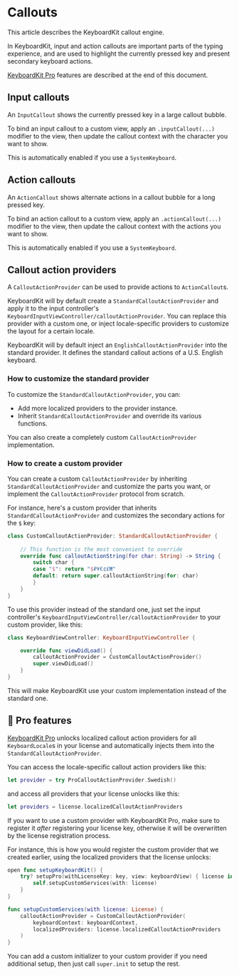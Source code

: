 # Callouts

This article describes the KeyboardKit callout engine.

In KeyboardKit, input and action callouts are important parts of the typing experience, and are used to highlight the currently pressed key and present secondary keyboard actions.

[KeyboardKit Pro][Pro] features are described at the end of this document.



## Input callouts

An ``InputCallout`` shows the currently pressed key in a large callout bubble. 

To bind an input callout to a custom view, apply an `.inputCallout(...)` modifier to the view, then update the callout context with the character you want to show.

This is automatically enabled if you use a ``SystemKeyboard``.



## Action callouts

An ``ActionCallout`` shows alternate actions in a callout bubble for a long pressed key.

To bind an action callout to a custom view, apply an `.actionCallout(...)` modifier to the view, then update the callout context with the actions you want to show.

This is automatically enabled if you use a ``SystemKeyboard``.



## Callout action providers

A ``CalloutActionProvider`` can be used to provide actions to ``ActionCallout``s.

KeyboardKit will by default create a ``StandardCalloutActionProvider`` and apply it to the input controller's ``KeyboardInputViewController/calloutActionProvider``. You can replace this provider with a custom one, or inject locale-specific providers to customize the layout for a certain locale.

KeyboardKit will by default inject an ``EnglishCalloutActionProvider`` into the standard provider. It defines the standard callout actions of a U.S. English keyboard.


### How to customize the standard provider

To customize the ``StandardCalloutActionProvider``, you can:

* Add more localized providers to the provider instance. 
* Inherit ``StandardCalloutActionProvider`` and override its various functions.

You can also create a completely custom ``CalloutActionProvider`` implementation.


### How to create a custom provider

You can create a custom ``CalloutActionProvider`` by inheriting ``StandardCalloutActionProvider`` and customize the parts you want, or implement the ``CalloutActionProvider`` protocol from scratch.

For instance, here's a custom provider that inherits ``StandardCalloutActionProvider`` and customizes the secondary actions for the `$` key:

```swift
class CustomCalloutActionProvider: StandardCalloutActionProvider {
    
    // This function is the most convenient to override
    override func calloutActionString(for char: String) -> String {
        switch char {
        case "$": return "$₽¥€¢£₩"
        default: return super.calloutActionString(for: char)
        }
    }
}
```

To use this provider instead of the standard one, just set the input controller's ``KeyboardInputViewController/calloutActionProvider`` to your custom provider, like this:

```swift
class KeyboardViewController: KeyboardInputViewController {

    override func viewDidLoad() {
        calloutActionProvider = CustomCalloutActionProvider()
        super.viewDidLoad()
    }
}
```

This will make KeyboardKit use your custom implementation instead of the standard one.



## 👑 Pro features

[KeyboardKit Pro][Pro] unlocks localized callout action providers for all ``KeyboardLocale``s  in your license and automatically injects them into the ``StandardCalloutActionProvider``.

You can access the locale-specific callout action providers like this:

```swift
let provider = try ProCalloutActionProvider.Swedish()
```

and access all providers that your license unlocks like this:

```swift
let providers = license.localizedCalloutActionProviders
```

If you want to use a custom provider with KeyboardKit Pro, make sure to register it *after* registering your license key, otherwise it will be overwritten by the license registration process.

For instance, this is how you would register the custom provider that we created earlier, using the localized providers that the license unlocks:

```swift
open func setupKeyboardKit() {
    try? setupPro(withLicenseKey: key, view: keyboardView) { license in
        self.setupCustomServices(with: license)
    }
}

func setupCustomServices(with license: License) {
    calloutActionProvider = CustomCalloutActionProvider(
        keyboardContext: keyboardContext,
        localizedProviders: license.localizedCalloutActionProviders
    )
}
```

You can add a custom initializer to your custom provider if you need additional setup, then just call `super.init` to setup the rest. 



[Pro]: https://github.com/KeyboardKit/KeyboardKitPro
